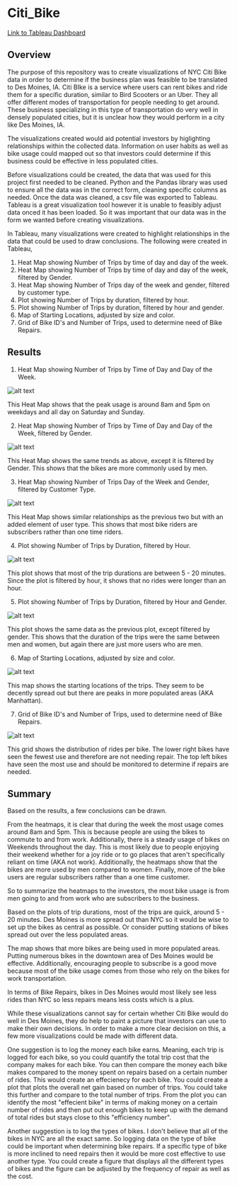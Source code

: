 # Citi_Bike

[Link to Tableau Dashboard](https://public.tableau.com/app/profile/christopher.williams6505/viz/CitiBike_16464090634030/CitiBike)

## Overview

The purpose of this repository was to create visualizations of NYC Citi Bike data in order to determine if the business plan was feasible to be translated to Des Moines, IA. Citi BIke is a service where users can rent bikes and ride them for a specific duration, similar to Bird Scooters or an Uber. They all offer different modes of transportation for people needing to get around. These business specializing in this type of transportation do very well in densely populated cities, but it is unclear how they would perform in a city like Des Moines, IA.

The visualizations created would aid potential investors by higlighting relationships within the collected data. Information on user habits as well as bike usage could mapped out so that investors could determine if this business could be effective in less populated cities.

Before visualizations could be created, the data that was used for this project first needed to be cleaned. Python and the Pandas library was used to ensure all the data was in the correct form, cleaning specific columns as needed. Once the data was cleaned, a csv file was exported to Tableau. Tableau is a great visualization tool however it is unable to feasibly adjust data onced it has been loaded. So it was important that our data was in the form we wanted before creating visualizations.

In Tableau, many visualizations were created to highlight relationships in the data that could be used to draw conclusions. The following were created in Tableau,

1. Heat Map showing Number of Trips by time of day and day of the week.
2. Heat Map showing Number of Trips by time of day and day of the week, filtered by Gender. 
3. Heat Map showing Number of Trips day of the week and gender, filtered by customer type. 
4. Plot showing Number of Trips by duration, filtered by hour. 
5. Plot showing Number of Trips by duration, filtered by hour and gender. 
6. Map of Starting Locations, adjusted by size and color. 
7. Grid of Bike ID's and Number of Trips, used to determine need of Bike Repairs.


## Results

1. Heat Map showing Number of Trips by Time of Day and Day of the Week.

![alt text](https://raw.githubusercontent.com/KitWilliams07/Citi_Bike/main/Screenshots/StopTime.png)

This Heat Map shows that the peak usage is around 8am and 5pm on weekdays and all day on Saturday and Sunday. 


2. Heat Map showing Number of Trips by Time of Day and Day of the Week, filtered by Gender. 

![alt text](https://raw.githubusercontent.com/KitWilliams07/Citi_Bike/main/Screenshots/Gender:StopTime.png)

This Heat Map shows the same trends as above, except it is filtered by Gender. This shows that the bikes are more commonly used by men. 


3. Heat Map showing Number of Trips Day of the Week and Gender, filtered by Customer Type. 

![alt text](https://raw.githubusercontent.com/KitWilliams07/Citi_Bike/main/Screenshots/Gender:Usage:User.png)

This Heat Map shows similar relationships as the previous two but with an added element of user type. This shows that most bike riders are subscribers rather than one time riders. 


4. Plot showing Number of Trips by Duration, filtered by Hour. 

![alt text](https://raw.githubusercontent.com/KitWilliams07/Citi_Bike/main/Screenshots/TripDuration.png)

This plot shows that most of the trip durations are between 5 - 20 minutes. Since the plot is filtered by hour, it shows that no rides were longer than an hour. 


5. Plot showing Number of Trips by Duration, filtered by Hour and Gender. 

![alt text](https://raw.githubusercontent.com/KitWilliams07/Citi_Bike/main/Screenshots/TripDuration:Gender.png)

This plot shows the same data as the previous plot, except filtered by gender. This shows that the duration of the trips were the same between men and women, but again there are just more users who are men.


6. Map of Starting Locations, adjusted by size and color. 

![alt text](https://raw.githubusercontent.com/KitWilliams07/Citi_Bike/main/Screenshots/StartingLocations.png)

This map shows the starting locations of the trips. They seem to be decently spread out but there are peaks in more populated areas (AKA Manhattan).


7. Grid of Bike ID's and Number of Trips, used to determine need of Bike Repairs.

![alt text](https://raw.githubusercontent.com/KitWilliams07/Citi_Bike/main/Screenshots/BikeRepair.png)

This grid shows the distribution of rides per bike. The lower right bikes have seen the fewest use and therefore are not needing repair. The top left bikes have seen the most use and should be monitored to determine if repairs are needed.


## Summary 

Based on the results, a few conclusions can be drawn.

From the heatmaps, it is clear that during the week the most usage comes around 8am and 5pm. This is because people are using the bikes to commute to and from work. Additionally, there is a steady usage of bikes on Weekends throughout the day. This is most likely due to people enjoying their weekend whether for a joy ride or to go places that aren't specifically reliant on time (AKA not work). Additionally, the heatmaps show that the bikes are more used by men compared to women. Finally, more of the bike users are regular subscribers rather than a one time customer. 

So to summarize the heatmaps to the investors, the most bike usage is from men going to and from work who are subscribers to the business.


Based on the plots of trip durations, most of the trips are quick, around 5 - 20 minutes. Des Moines is more spread out than NYC so it would be wise to set up the bikes as central as possible. Or consider putting stations of bikes spread out over the less populated areas. 

The map shows that more bikes are being used in more populated areas. Putting numerous bikes in the downtown area of Des Moines would be effective. Additionally, encouraging people to subscribe is a good move because most of the bike usage comes from those who rely on the bikes for work transportation.

In terms of Bike Repairs, bikes in Des Moines would most likely see less rides than NYC so less repairs means less costs which is a plus.


While these visualizations cannot say for certain whether Citi Bike would do well in Des Moines, they do help to paint a picture that investors can use to make their own decisions. In order to make a more clear decision on this, a few more visualizations could be made with different data. 


One suggestion is to log the money each bike earns. Meaning, each trip is logged for each bike, so you could quantify the total trip cost that the company makes for each bike. You can then compare the money each bike makes compared to the money spent on repairs based on a certain number of rides. This would create an effecienecy for each bike. You could create a plot that plots the overall net gain based on number of trips. You could take this further and compare to the total number of trips. From the plot you can identify the most "effecient bike" in terms of making money on a certain number of rides and then put out enough bikes to keep up with the demand of total rides but stays close to this "efficiency number".

Another suggestion is to log the types of bikes. I don't believe that all of the bikes in NYC are all the exact same. So logging data on the type of bike could be important when determining bike repairs. If a specific type of bike is more inclined to need repairs then it would be more cost effective to use another type. You could create a figure that displays all the different types of bikes and the figure can be adjusted by the frequency of repair as well as the cost. 

